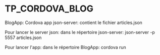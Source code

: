 # TP_CORDOVA_BLOG

BlogApp: Cordova app
json-server: contient le fichier articles.json

Pour lancer le server json: 
dans le répertoire json-server:
json-server -p 5557 articles.json

Pour lancer l'app:
dans le répertoire BlogApp:
cordova run
